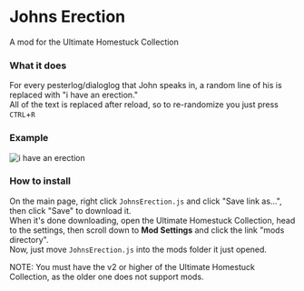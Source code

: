 # Johns Erection
A mod for the Ultimate Homestuck Collection

### What it does
For every pesterlog/dialoglog that John speaks in, a random line of his is replaced with "i have an erection."  
All of the text is replaced after reload, so to re-randomize you just press `CTRL`+`R`

### Example
![i have an erection](https://cdn.discordapp.com/attachments/394160269980467200/942833455123820574/unknown.png)

### How to install
On the main page, right click `JohnsErection.js` and click "Save link as...", then click "Save" to download it.  
When it's done downloading, open the Ultimate Homestuck Collection, head to the settings, then scroll down to **Mod Settings** and click the link "mods directory".  
Now, just move `JohnsErection.js` into the mods folder it just opened.  
  
NOTE: You must have the v2 or higher of the Ultimate Homestuck Collection, as the older one does not support mods.
